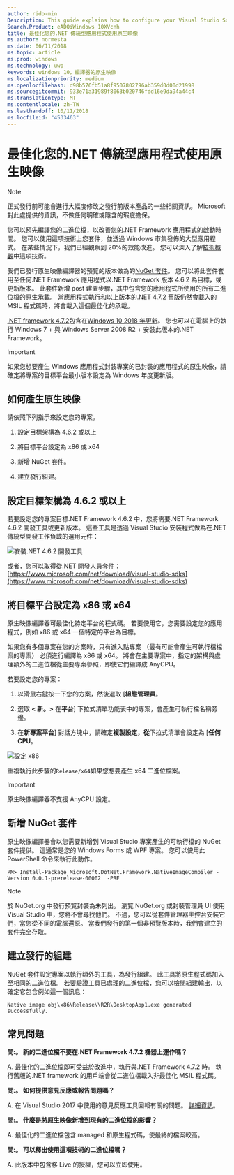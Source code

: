 ```yaml
---
author: rido-min
Description: This guide explains how to configure your Visual Studio Solution to optimize the application binaries with native images.
Search.Product: eADQiWindows 10XVcnh
title: 最佳化您的.NET 傳統型應用程式使用原生映像
ms.author: normesta
ms.date: 06/11/2018
ms.topic: article
ms.prod: windows
ms.technology: uwp
keywords: windows 10，編譯器的原生映像
ms.localizationpriority: medium
ms.openlocfilehash: d98b576fb51a8f9507802796ab359d0d00d21998
ms.sourcegitcommit: 933e71a31989f8063b020746fdd16e9da94a44c4
ms.translationtype: MT
ms.contentlocale: zh-TW
ms.lasthandoff: 10/11/2018
ms.locfileid: "4533463"
---
```

# <a name="optimize-your-net-desktop-apps-with-native-images"></a>最佳化您的.NET 傳統型應用程式使用原生映像

> [!NOTE]
> 正式發行前可能會進行大幅度修改之發行前版本產品的一些相關資訊。 Microsoft 對此處提供的資訊，不做任何明確或隱含的瑕疵擔保。

您可以預先編譯您的二進位檔，以改善您的.NET Framework 應用程式的啟動時間。 您可以使用這項技術上您套件，並透過 Windows 市集發佈的大型應用程式。 在某些情況下，我們已經觀察到 20%的效能改進。 您可以深入了解[技術概觀](https://github.com/dotnet/coreclr/blob/master/Documentation/botr/readytorun-overview.md)中這項技術。

我們已發行原生映像編譯器的預覽的版本做為的[NuGet 套件](https://www.nuget.org/packages/Microsoft.DotNet.Framework.NativeImageCompiler)。 您可以將此套件套用至任何.NET Framework 應用程式以.NET Framework 版本 4.6.2 為目標，或更新版本。 此套件新增 post 建置步驟，其中包含您的應用程式所使用的所有二進位檔的原生承載。 當應用程式執行和以上版本的.NET 4.7.2 舊版仍然會載入的 MSIL 程式碼時，將會載入這個最佳化的承載。

[.NET framework 4.7.2](https://blogs.msdn.microsoft.com/dotnet/2018/04/30/announcing-the-net-framework-4-7-2/)包含在[Windows 10 2018 年更新](https://blogs.windows.com/windowsexperience/2018/04/30/how-to-get-the-windows-10-april-2018-update/)。 您也可以在電腦上的執行 Windows 7 + 與 Windows Server 2008 R2 + 安裝此版本的.NET Framework。

> [!IMPORTANT]
> 如果您想要產生 Windows 應用程式封裝專案的已封裝的應用程式的原生映像，請確定將專案的目標平台最小版本設定為 Windows 年度更新版。

## <a name="how-to-produce-native-images"></a>如何產生原生映像

請依照下列指示來設定您的專案。

1. 設定目標架構為 4.6.2 或以上

2. 將目標平台設定為 x86 或 x64 

3. 新增 NuGet 套件。

4. 建立發行組建。

## <a name="configure-the-target-framework-as-462-or-above"></a>設定目標架構為 4.6.2 或以上

若要設定您的專案目標.NET Framework 4.6.2 中，您將需要.NET Framework 4.6.2 開發工具或更新版本。 這些工具是透過 Visual Studio 安裝程式做為在.NET 傳統型開發工作負載的選用元件：

![安裝.NET 4.6.2 開發工具](images/desktop-to-uwp/install-4.6.2-devpack.png)

或者，您可以取得從.NET 開發人員套件：[https://www.microsoft.com/net/download/visual-studio-sdks](https://www.microsoft.com/net/download/visual-studio-sdks)

## <a name="configure-the-target-platform-as-x86-or-x64"></a>將目標平台設定為 x86 或 x64

原生映像編譯器可最佳化特定平台的程式碼。 若要使用它，您需要設定您的應用程式，例如 x86 或 x64 一個特定的平台為目標。

如果您有多個專案在您的方案時，只有進入點專案 （最有可能會產生可執行檔檔案的專案） 必須進行編譯為 x86 或 x64。 將會在主要專案中，指定的架構與處理額外的二進位檔從主要專案參照，即使它們編譯成 AnyCPU。

若要設定您的專案：

1. 以滑鼠右鍵按一下您的方案，然後選取 [**組態管理員**。

2. 選取 **< 新。>** 在**平台**] 下拉式清單功能表中的專案，會產生可執行檔名稱旁邊。

3. 在**新專案平台**] 對話方塊中，請確定**複製設定，從**下拉式清單會設定為 [**任何 CPU**。

![設定 x86](images/desktop-to-uwp/configure-x86.png)

重複執行此步驟的`Release/x64`如果您想要產生 x64 二進位檔案。

>[!IMPORTANT]
> 原生映像編譯器不支援 AnyCPU 設定。

## <a name="add-the-nuget-packages"></a>新增 NuGet 套件

原生映像編譯器會以您需要新增到 Visual Studio 專案產生的可執行檔的 NuGet 套件提供。 這通常是您的 Windows Forms 或 WPF 專案。 您可以使用此 PowerShell 命令來執行此動作。

```PS
PM> Install-Package Microsoft.DotNet.Framework.NativeImageCompiler -Version 0.0.1-prerelease-00002  -PRE
```

> [!NOTE]
> 於 NuGet.org 中發行預覽封裝為未列出。 瀏覽 NuGet.org 或封裝管理員 UI 使用 Visual Studio 中，您將不會尋找他們。 不過，您可以從套件管理器主控台安裝它們，當您從不同的電腦還原。 當我們發行的第一個非預覽版本時，我們會建立的套件完全存取。

## <a name="create-a-release-build"></a>建立發行的組建

NuGet 套件設定專案以執行額外的工具，為發行組建。 此工具將原生程式碼加入至相同的二進位檔。
若要驗證工具已處理的二進位檔，您可以檢閱組建輸出，以確定它包含例如這一個訊息：

```
Native image obj\x86\Release\\R2R\DesktopApp1.exe generated successfully.
```

## <a name="faq"></a>常見問題

**問:。 新的二進位檔不要在.NET Framework 4.7.2 機器上運作嗎？**

A. 最佳化的二進位檔即可受益於改進中，執行與.NET Framework 4.7.2 時。 執行舊版的.NET framework 的用戶端會從二進位檔載入非最佳化 MSIL 程式碼。

**問:。 如何提供意見反應或報告問題嗎？**

A. 在 Visual Studio 2017 中使用的意見反應工具回報有關的問題。 [詳細資訊](https://docs.microsoft.com/visualstudio/ide/how-to-report-a-problem-with-visual-studio-2017)。

**問:。 什麼是將原生映像新增到現有的二進位檔的影響？**

A. 最佳化的二進位檔包含 managed 和原生程式碼，使最終的檔案較高。

**問:。 可以釋出使用這項技術的二進位檔嗎？**

A. 此版本中包含移 Live 的授權，您可以立即使用。
